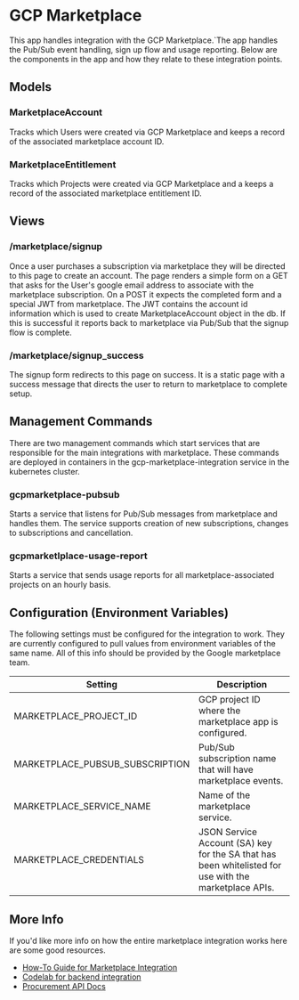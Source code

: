 # GCP Marketplace
This app handles integration with the GCP Marketplace.`The app handles the Pub/Sub event
handling, sign up flow and usage reporting. Below are the components in the app and how they
relate to these integration points.

## Models

### MarketplaceAccount
Tracks which Users were created via GCP Marketplace and keeps a record of the associated 
marketplace account ID.

### MarketplaceEntitlement
Tracks which Projects were created via GCP Marketplace and a keeps a record of the associated
marketplace entitlement ID.

## Views

### /marketplace/signup
Once a user purchases a subscription via marketplace they will be directed to this page to 
create an account. The page renders a simple form on a GET that asks for the User's google 
email address to associate with the marketplace subscription. On a POST it expects the 
completed form and a special JWT from marketplace. The JWT contains the account id 
information which is used to create MarketplaceAccount object in the db. If this is successful
it reports back to marketplace via Pub/Sub that the signup flow is complete.

### /marketplace/signup_success
The signup form redirects to this page on success. It is a static page with a success message
that directs the user to return to marketplace to complete setup.

## Management Commands
There are two management commands which start services that are responsible for the main 
integrations with marketplace. These commands are deployed in containers in the 
gcp-marketplace-integration service in the kubernetes cluster.

### gcpmarketplace-pubsub
Starts a service that listens for Pub/Sub messages from marketplace and handles them. The
service supports creation of new subscriptions, changes to subscriptions and cancellation.

### gcpmarketlplace-usage-report
Starts a service that sends usage reports for all marketplace-associated projects on an 
hourly basis.

## Configuration (Environment Variables)
The following settings must be configured for the integration to work. They are currently
configured to pull values from environment variables of the same name. All of this info
should be provided by the Google marketplace team.

| Setting | Description |
| ---- | ---- |
| MARKETPLACE_PROJECT_ID | GCP project ID where the marketplace app is configured.|
| MARKETPLACE_PUBSUB_SUBSCRIPTION | Pub/Sub subscription name that will have marketplace events. |
| MARKETPLACE_SERVICE_NAME | Name of the marketplace service. |
| MARKETPLACE_CREDENTIALS | JSON Service Account (SA) key for the SA that has been whitelisted for use with the marketplace APIs. |

## More Info
If you'd like more info on how the entire marketplace integration works here are some good 
resources.

- [How-To Guide for Marketplace Integration](https://cloud.google.com/marketplace/docs/partners/integrated-saas)
- [Codelab for backend integration](https://codelabs.developers.google.com/codelabs/gcp-marketplace-integrated-saas/#0)
- [Procurement API Docs](https://cloud.google.com/marketplace/docs/partners/commerce-procurement-api/reference)

